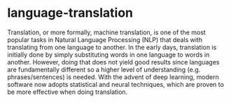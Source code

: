 # language-translation


Translation, or more formally, machine translation, is one of the most popular tasks in Natural Language Processing (NLP) that deals with translating from one language to another. In the early days, translation is initially done by simply substituting words in one language to words in another. However, doing that does not yield good results since languages are fundamentally different so a higher level of understanding (e.g. phrases/sentences) is needed. With the advent of deep learning, modern software now adopts statistical and neural techniques, which are proven to be more effective when doing translation.
